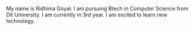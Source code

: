 My name is Ridhima Goyal.
I am pursuing Btech in Computer Science from Dit University.
I am currently in 3rd year.
I am excited to learn new technology.
